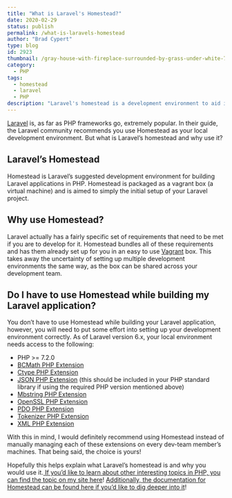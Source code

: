 ```yaml
---
title: "What is Laravel's Homestead?"
date: 2020-02-29
status: publish
permalink: /what-is-laravels-homestead
author: "Brad Cypert"
type: blog
id: 2923
thumbnail: /gray-house-with-fireplace-surrounded-by-grass-under-white-731082.jpg
category:
  - PHP
tags:
  - homestead
  - laravel
  - PHP
description: "Laravel's homestead is a development environment to aid in building Laravel applications in PHP."
---
```


[Laravel](https://laravel.com/) is, as far as PHP frameworks go, extremely popular. In their guide, the Laravel community recommends you use Homestead as your local development environment. But what is Laravel’s homestead and why use it?

## Laravel’s Homestead

Homestead is Laravel’s suggested development environment for building Laravel applications in PHP. Homestead is packaged as a vagrant box (a virtual machine) and is aimed to simply the initial setup of your Laravel project.

## Why use Homestead?

Laravel actually has a fairly specific set of requirements that need to be met if you are to develop for it. Homestead bundles all of these requirements and has them already set up for you in an easy to use [Vagrant](https://www.vagrantup.com/) box. This takes away the uncertainty of setting up multiple development environments the same way, as the box can be shared across your development team.

## Do I have to use Homestead while building my Laravel application?

You don’t have to use Homestead while building your Laravel application, however, you will need to put some effort into setting up your development environment correctly. As of Laravel version 6.x, your local environment needs access to the following:

- PHP &gt;= 7.2.0
- [BCMath PHP Extension](https://www.php.net/manual/en/book.bc.php)
- [Ctype PHP Extension](https://www.php.net/manual/en/book.ctype.php)
- [JSON PHP Extension](https://www.php.net/manual/en/book.json.php) (this should be included in your PHP standard library if using the required PHP version mentioned above)
- [Mbstring PHP Extension](https://www.php.net/manual/en/mbstring.installation.php)
- [OpenSSL PHP Extension](https://www.php.net/manual/en/book.openssl.php)
- [PDO PHP Extension](https://www.php.net/manual/en/pdo.installation.php)
- [Tokenizer PHP Extension](https://www.php.net/manual/en/book.tokenizer.php)
- [XML PHP Extension](https://www.php.net/manual/en/xml.installation.php)

With this in mind, I would definitely recommend using Homestead instead of manually managing each of these extensions on every dev-team member’s machines. That being said, the choice is yours!

Hopefully this helps explain what Laravel’s homestead is and why you would use it.[ If you’d like to learn about other interesting topics in PHP, you can find the topic on my site here](/tags/php)! [Additionally, the documentation for Homestead can be found here if you’d like to dig deeper into it](https://laravel.com/docs/6.x/installation)!
